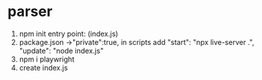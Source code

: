 # parser

1. npm init 
entry point: (index.js)
2. package.json ->"private":true, in scripts add "start": "npx live-server .", "update": "node index.js"
3. npm i playwright
4. create index.js
